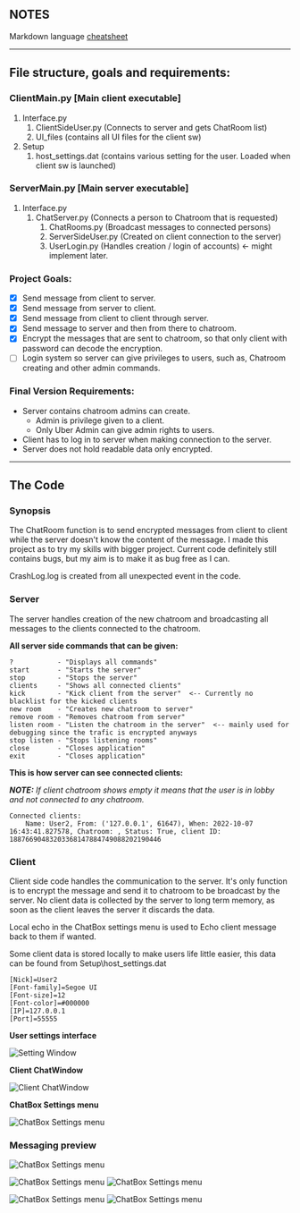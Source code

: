 ## NOTES

Markdown language [cheatsheet](https://www.markdownguide.org/cheat-sheet/)

---

## File structure, goals and requirements:

### ClientMain.py [Main client executable]
  1. Interface.py
     1. ClientSideUser.py  (Connects to server and gets ChatRoom list)
     2. UI_files (contains all UI files for the client sw)
  2. Setup
     1. host_settings.dat (contains various setting for the user. Loaded when client sw is launched)

### ServerMain.py [Main server executable]
  1. Interface.py
     1. ChatServer.py (Connects a person to Chatroom that is requested)
        1. ChatRooms.py (Broadcast messages to connected persons)
        2. ServerSideUser.py (Created on client connection to the server)
        3. UserLogin.py (Handles creation / login of accounts) <- might implement later.
  
### Project Goals:
- [x] Send message from client to server.
- [x] Send message from server to client.
- [x] Send message from client to client through server.
- [x] Send message to server and then from there to chatroom.
- [x] Encrypt the messages that are sent to chatroom, so that only client with password can decode the encryption.
- [ ] Login system so server can give privileges to users, such as, Chatroom creating and other admin commands.

### Final Version Requirements:
- Server contains chatroom admins can create.
  - Admin is privilege given to a client.
  - Only Uber Admin can give admin rights to users.
- Client has to log in to server when making connection to the server.
- Server does not hold readable data only encrypted.

---

## The Code

### Synopsis
The ChatRoom function is to send encrypted messages from client to client while the server doesn't know the content of the message. I made this project as to try my skills with bigger project.
Current code definitely still contains bugs, but my aim is to make it as bug free as I can.

CrashLog.log is created from all unexpected event in the code.

### Server
The server handles creation of the new chatroom and broadcasting all messages to the clients connected to the chatroom.

**All server side commands that can be given:**

    ?           - "Displays all commands"
	start       - "Starts the server"
	stop        - "Stops the server"
	clients     - "Shows all connected clients"
	kick        - "Kick client from the server"  <-- Currently no blacklist for the kicked clients
	new room    - "Creates new chatroom to server"
	remove room - "Removes chatroom from server"
	listen room - "Listen the chatroom in the server"  <-- mainly used for debugging since the trafic is encrypted anyways
	stop listen - "Stops listening rooms"
	close       - "Closes application"
	exit        - "Closes application"

**This is how server can see connected clients:**

***NOTE:*** _If client chatroom shows empty it means that the user is in lobby and not connected to any chatroom._

    Connected clients:
	    Name: User2, From: ('127.0.0.1', 61647), When: 2022-10-07 16:43:41.827578, Chatroom: , Status: True, client ID: 18876690483203368147884749088202190446


### Client
Client side code handles the communication to the server. It's only function is to encrypt the message and send it to chatroom to be broadcast by the server.
No client data is collected by the server to long term memory, as soon as the client leaves the server it discards the data.

Local echo in the ChatBox settings menu is used to Echo client message back to them if wanted.

Some client data is stored locally to make users life little easier, this data can be found from Setup\host_settings.dat

    [Nick]=User2
    [Font-family]=Segoe UI
    [Font-size]=12
    [Font-color]=#000000
    [IP]=127.0.0.1
    [Port]=55555

**User settings interface**

![Setting Window](Media/SettingsWindow.png)

**Client ChatWindow**

![Client ChatWindow](Media/ClientChatWindow.png)

**ChatBox Settings menu**

![ChatBox Settings menu](Media/ChatBoxSettings.png)


### Messaging preview

![ChatBox Settings menu](Media/ClientChatWindow_User1_setup.png)

![ChatBox Settings menu](Media/ClientChatWindow_User1_start.png)
![ChatBox Settings menu](Media/ClientChatWindow_User2_start.png)

![ChatBox Settings menu](Media/ClientChatWindow_User1_end.png)
![ChatBox Settings menu](Media/ClientChatWindow_User2_end.png)